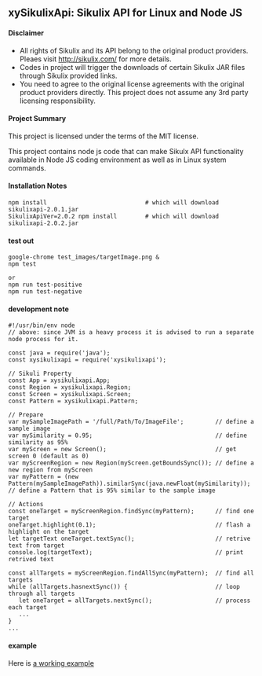 ## xySikulixApi: Sikulix API for Linux and Node JS

#### Disclaimer
* All rights of Sikulix and its API belong to the original product providers. Pleaes visit http://sikulix.com/ for more details.
* Codes in project will trigger the downloads of certain Sikulix JAR files through Sikulix provided links.
* You need to agree to the original license agreements with the original product providers directly. This project does not assume any 3rd party licensing responsibility.

#### Project Summary
This project is licensed under the terms of the MIT license.

This project contains node js code that can make Sikulx API functionality available in Node JS coding environment as well as in Linux system commands.

#### Installation Notes
```
npm install                            # which will download sikulixapi-2.0.1.jar
SikulixApiVer=2.0.2 npm install        # which will download sikulixapi-2.0.2.jar
```

#### test out
```
google-chrome test_images/targetImage.png &
npm test

or
npm run test-positive
npm run test-negative
```

#### development note
```
#!/usr/bin/env node
// above: since JVM is a heavy process it is advised to run a separate node process for it.

const java = require('java');
const xysikulixapi = require('xysikulixapi');

// Sikuli Property
const App = xysikulixapi.App;
const Region = xysikulixapi.Region;
const Screen = xysikulixapi.Screen;
const Pattern = xysikulixapi.Pattern;

// Prepare
var mySampleImagePath = '/full/Path/To/ImageFile';         // define a sample image
var mySimilarity = 0.95;                                   // define similarity as 95%
var myScreen = new Screen();                               // get screen 0 (default as 0)
var myScreenRegion = new Region(myScreen.getBoundsSync()); // define a new region from myScreen
var myPattern = (new Pattern(mySampleImagePath)).similarSync(java.newFloat(mySimilarity)); // define a Pattern that is 95% similar to the sample image

// Actions
const oneTarget = myScreenRegion.findSync(myPattern);      // find one target
oneTarget.highlight(0.1);                                  // flash a highlight on the target
let targetText oneTarget.textSync();                       // retrive text from target
console.log(targetText);                                   // print retrived text

const allTargets = myScreenRegion.findAllSync(myPattern);  // find all targets 
while (allTargets.hasnextSync()) {                         // loop through all targets
   let oneTarget = allTargets.nextSync();                  // process each target
   ...
}
...
```

#### example
Here is [a working example](./bin/findTargetImage.js)
